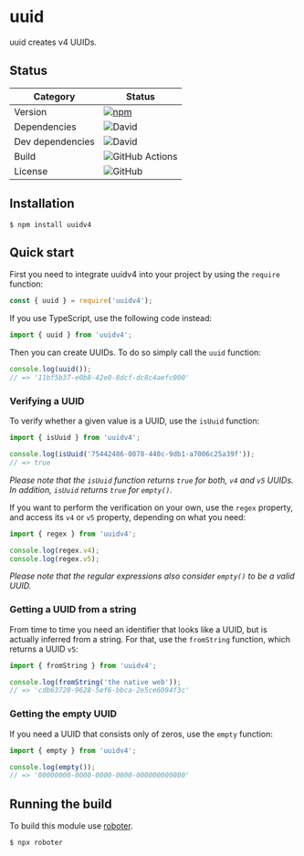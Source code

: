 # uuid

uuid creates v4 UUIDs.

## Status

| Category         | Status                                                                                              |
| ---------------- | --------------------------------------------------------------------------------------------------- |
| Version          | [![npm](https://img.shields.io/npm/v/uuidv4)](https://www.npmjs.com/package/uuidv4)                 |
| Dependencies     | ![David](https://img.shields.io/david/thenativeweb/uuidv4)                                          |
| Dev dependencies | ![David](https://img.shields.io/david/dev/thenativeweb/uuidv4)                                      |
| Build            | ![GitHub Actions](https://github.com/thenativeweb/uuidv4/workflows/Release/badge.svg?branch=master) |
| License          | ![GitHub](https://img.shields.io/github/license/thenativeweb/uuidv4)                                |

## Installation

```shell
$ npm install uuidv4
```

## Quick start

First you need to integrate uuidv4 into your project by using the `require` function:

```javascript
const { uuid } = require('uuidv4');
```

If you use TypeScript, use the following code instead:

```typescript
import { uuid } from 'uuidv4';
```

Then you can create UUIDs. To do so simply call the `uuid` function:

```javascript
console.log(uuid());
// => '11bf5b37-e0b8-42e0-8dcf-dc8c4aefc000'
```

### Verifying a UUID

To verify whether a given value is a UUID, use the `isUuid` function:

```javascript
import { isUuid } from 'uuidv4';

console.log(isUuid('75442486-0878-440c-9db1-a7006c25a39f'));
// => true
```

_Please note that the `isUuid` function returns `true` for both, `v4` and `v5` UUIDs. In addition, `isUuid` returns `true` for `empty()`._

If you want to perform the verification on your own, use the `regex` property, and access its `v4` or `v5` property, depending on what you need:

```javascript
import { regex } from 'uuidv4';

console.log(regex.v4);
console.log(regex.v5);
```

_Please note that the regular expressions also consider `empty()` to be a valid UUID._

### Getting a UUID from a string

From time to time you need an identifier that looks like a UUID, but is actually inferred from a string. For that, use the `fromString` function, which returns a UUID `v5`:

```javascript
import { fromString } from 'uuidv4';

console.log(fromString('the native web'));
// => 'cdb63720-9628-5ef6-bbca-2e5ce6094f3c'
```

### Getting the empty UUID

If you need a UUID that consists only of zeros, use the `empty` function:

```javascript
import { empty } from 'uuidv4';

console.log(empty());
// => '00000000-0000-0000-0000-000000000000'
```

## Running the build

To build this module use [roboter](https://www.npmjs.com/package/roboter).

```shell
$ npx roboter
```
